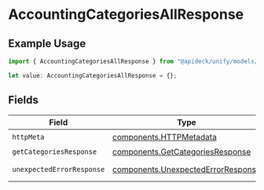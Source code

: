 # AccountingCategoriesAllResponse

## Example Usage

```typescript
import { AccountingCategoriesAllResponse } from "@apideck/unify/models/operations";

let value: AccountingCategoriesAllResponse = {};
```

## Fields

| Field                                                                                    | Type                                                                                     | Required                                                                                 | Description                                                                              |
| ---------------------------------------------------------------------------------------- | ---------------------------------------------------------------------------------------- | ---------------------------------------------------------------------------------------- | ---------------------------------------------------------------------------------------- |
| `httpMeta`                                                                               | [components.HTTPMetadata](../../models/components/httpmetadata.md)                       | :heavy_check_mark:                                                                       | N/A                                                                                      |
| `getCategoriesResponse`                                                                  | [components.GetCategoriesResponse](../../models/components/getcategoriesresponse.md)     | :heavy_minus_sign:                                                                       | Categories                                                                               |
| `unexpectedErrorResponse`                                                                | [components.UnexpectedErrorResponse](../../models/components/unexpectederrorresponse.md) | :heavy_minus_sign:                                                                       | Unexpected error                                                                         |